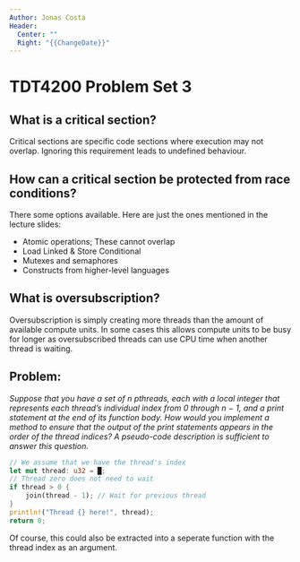 ```yaml
---
Author: Jonas Costa
Header:
  Center: ""
  Right: "{{ChangeDate}}"
---
```


# TDT4200 Problem Set 3

## What is a critical section?

Critical sections are specific code sections where execution may not overlap. Ignoring this requirement leads to undefined behaviour.

## How can a critical section be protected from race conditions?

There some options available. Here are just the ones mentioned in the lecture slides:

- Atomic operations; These cannot overlap
- Load Linked & Store Conditional
- Mutexes and semaphores
- Constructs from higher-level languages

## What is oversubscription?

Oversubscription is simply creating more threads than the amount of available compute units. In some cases this allows compute units to be busy for longer as oversubscribed threads can use CPU time when another thread is waiting.

## Problem:

*Suppose that you have a set of n pthreads, each with a local integer that represents each thread’s individual index from 0 through n − 1, and a print statement at the end of its function body. How would you implement a method to ensure that the output of the print statements appears in the order of the thread indices? A pseudo-code description is sufficient to answer this question.*

```rust
// We assume that we have the thread's index
let mut thread: u32 = █;
// Thread zero does not need to wait
if thread > 0 {
    join(thread - 1); // Wait for previous thread
}
println!("Thread {} here!", thread);
return 0;

```

Of course, this could also be extracted into a seperate function with the thread index as an argument.

<div style="break-after:page"></div>